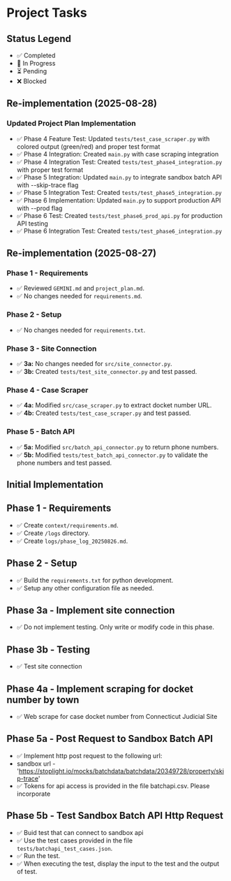 # Project Tasks

## Status Legend
- ✅ Completed
- 🔄 In Progress
- ⏳ Pending
- ❌ Blocked

## Re-implementation (2025-08-28)

### Updated Project Plan Implementation
- ✅ Phase 4 Feature Test: Updated `tests/test_case_scraper.py` with colored output (green/red) and proper test format
- ✅ Phase 4 Integration: Created `main.py` with case scraping integration
- ✅ Phase 4 Integration Test: Created `tests/test_phase4_integration.py` with proper test format
- ✅ Phase 5 Integration: Updated `main.py` to integrate sandbox batch API with --skip-trace flag
- ✅ Phase 5 Integration Test: Created `tests/test_phase5_integration.py`
- ✅ Phase 6 Implementation: Updated `main.py` to support production API with --prod flag
- ✅ Phase 6 Test: Created `tests/test_phase6_prod_api.py` for production API testing
- ✅ Phase 6 Integration Test: Created `tests/test_phase6_integration.py`

## Re-implementation (2025-08-27)

### Phase 1 - Requirements
- ✅ Reviewed `GEMINI.md` and `project_plan.md`.
- ✅ No changes needed for `requirements.md`.

### Phase 2 - Setup
- ✅ No changes needed for `requirements.txt`.

### Phase 3 - Site Connection
- ✅ **3a:** No changes needed for `src/site_connector.py`.
- ✅ **3b:** Created `tests/test_site_connector.py` and test passed.

### Phase 4 - Case Scraper
- ✅ **4a:** Modified `src/case_scraper.py` to extract docket number URL.
- ✅ **4b:** Created `tests/test_case_scraper.py` and test passed.

### Phase 5 - Batch API
- ✅ **5a:** Modified `src/batch_api_connector.py` to return phone numbers.
- ✅ **5b:** Modified `tests/test_batch_api_connector.py` to validate the phone numbers and test passed.


## Initial Implementation

## Phase 1 - Requirements
- ✅ Create `context/requirements.md`.
- ✅ Create `/logs` directory.
- ✅ Create `logs/phase_log_20250826.md`.

## Phase 2 - Setup
- ✅ Build the `requirements.txt` for python development.
- ✅ Setup any other configuration file as needed.

## Phase 3a - Implement site connection
- ✅ Do not implement testing. Only write or modify code in this phase.


## Phase 3b - Testing
- ✅ Test site connection

## Phase 4a - Implement scraping for docket number by town
- ✅ Web scrape for case docket number from Connecticut Judicial Site

## Phase 5a - Post Request to Sandbox Batch API
- ✅ Implement http post request to the following url:
- sandbox url - 'https://stoplight.io/mocks/batchdata/batchdata/20349728/property/skip-trace'
- ✅ Tokens for api access is provided in the file batchapi.csv.  Please incorporate

## Phase 5b - Test Sandbox Batch API Http Request 
- ✅ Buid test that can connect to sandbox api
- ✅ Use the test cases provided in the file `tests/batchapi_test_cases.json`.
- ✅ Run the test.  
- ✅ When executing the test, display the input to the test and the output of test.